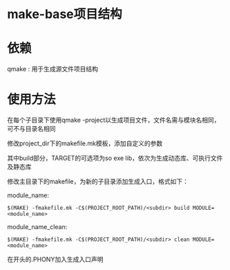 # make-base项目结构

# 依赖
qmake : 用于生成源文件项目结构

# 使用方法
在每个子目录下使用qmake -project以生成项目文件，文件名需与模块名相同，可不与目录名相同

修改project_dir下的makefile.mk模板，添加自定义的参数

其中build部分，TARGET的可选项为so exe lib，依次为生成动态库、可执行文件及静态库

修改主目录下的makefile，为新的子目录添加生成入口，格式如下：

module_name:

	$(MAKE) -fmakefile.mk -C$(PROJECT_ROOT_PATH)/<subdir> build MODULE=<module_name>
	
module_name_clean:

	$(MAKE) -fmakefile.mk -C$(PROJECT_ROOT_PATH)/<subdir> clean MODULE=<module_name>

在开头的.PHONY加入生成入口声明
